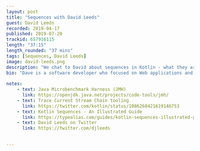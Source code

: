 ```yaml
---
layout: post
title: "Sequences with David Leeds"
guest: David Leeds
recorded: 2019-04-17
published: 2019-07-20
trackid: 657916115 
length: "37:15"
length_rounded: "37 mins"
tags: [Sequences, David Leeds]
image: david-leeds.png
description: "We chat to David about sequences in Kotlin - what they are, how and when to use them, and the performance implications that they have over regular collections."
bio: "Dave is a software developer who focused on Web applications and REST services for many years before eventually making the shift to Android development. He enjoys writing articles (and drawing cartoons) about Kotlin at typealias.com."
                                                                                                                                                                                                                                                                                        
notes: 
    - text: Java Microbenchmark Harness (JMH) 
      link: https://openjdk.java.net/projects/code-tools/jmh/
    - text: Trace Current Stream Chain tooling 
      link: https://twitter.com/kotlin/status/1086268421619146753
    - text: Kotlin Sequences - An Illustrated Guide 
      link: https://typealias.com/guides/kotlin-sequences-illustrated-guide/
    - text: David Leeds on Twitter
      link: https://twitter.com/djleeds

 
---
```

